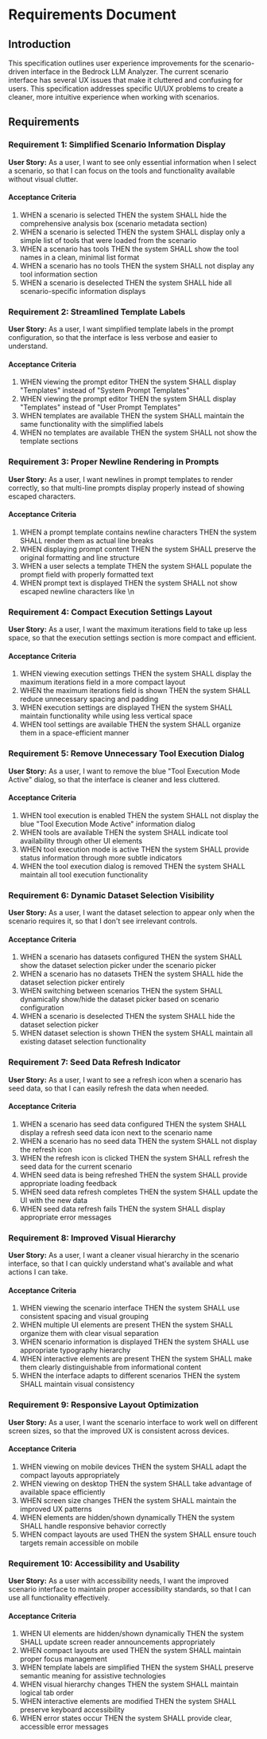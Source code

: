 # Requirements Document

## Introduction

This specification outlines user experience improvements for the scenario-driven interface in the Bedrock LLM Analyzer. The current scenario interface has several UX issues that make it cluttered and confusing for users. This specification addresses specific UI/UX problems to create a cleaner, more intuitive experience when working with scenarios.

## Requirements

### Requirement 1: Simplified Scenario Information Display

**User Story:** As a user, I want to see only essential information when I select a scenario, so that I can focus on the tools and functionality available without visual clutter.

#### Acceptance Criteria

1. WHEN a scenario is selected THEN the system SHALL hide the comprehensive analysis box (scenario metadata section)
2. WHEN a scenario is selected THEN the system SHALL display only a simple list of tools that were loaded from the scenario
3. WHEN a scenario has tools THEN the system SHALL show the tool names in a clean, minimal list format
4. WHEN a scenario has no tools THEN the system SHALL not display any tool information section
5. WHEN a scenario is deselected THEN the system SHALL hide all scenario-specific information displays

### Requirement 2: Streamlined Template Labels

**User Story:** As a user, I want simplified template labels in the prompt configuration, so that the interface is less verbose and easier to understand.

#### Acceptance Criteria

1. WHEN viewing the prompt editor THEN the system SHALL display "Templates" instead of "System Prompt Templates"
2. WHEN viewing the prompt editor THEN the system SHALL display "Templates" instead of "User Prompt Templates"
3. WHEN templates are available THEN the system SHALL maintain the same functionality with the simplified labels
4. WHEN no templates are available THEN the system SHALL not show the template sections

### Requirement 3: Proper Newline Rendering in Prompts

**User Story:** As a user, I want newlines in prompt templates to render correctly, so that multi-line prompts display properly instead of showing escaped characters.

#### Acceptance Criteria

1. WHEN a prompt template contains newline characters THEN the system SHALL render them as actual line breaks
2. WHEN displaying prompt content THEN the system SHALL preserve the original formatting and line structure
3. WHEN a user selects a template THEN the system SHALL populate the prompt field with properly formatted text
4. WHEN prompt text is displayed THEN the system SHALL not show escaped newline characters like \n

### Requirement 4: Compact Execution Settings Layout

**User Story:** As a user, I want the maximum iterations field to take up less space, so that the execution settings section is more compact and efficient.

#### Acceptance Criteria

1. WHEN viewing execution settings THEN the system SHALL display the maximum iterations field in a more compact layout
2. WHEN the maximum iterations field is shown THEN the system SHALL reduce unnecessary spacing and padding
3. WHEN execution settings are displayed THEN the system SHALL maintain functionality while using less vertical space
4. WHEN tool settings are available THEN the system SHALL organize them in a space-efficient manner

### Requirement 5: Remove Unnecessary Tool Execution Dialog

**User Story:** As a user, I want to remove the blue "Tool Execution Mode Active" dialog, so that the interface is cleaner and less cluttered.

#### Acceptance Criteria

1. WHEN tool execution is enabled THEN the system SHALL not display the blue "Tool Execution Mode Active" information dialog
2. WHEN tools are available THEN the system SHALL indicate tool availability through other UI elements
3. WHEN tool execution mode is active THEN the system SHALL provide status information through more subtle indicators
4. WHEN the tool execution dialog is removed THEN the system SHALL maintain all tool execution functionality

### Requirement 6: Dynamic Dataset Selection Visibility

**User Story:** As a user, I want the dataset selection to appear only when the scenario requires it, so that I don't see irrelevant controls.

#### Acceptance Criteria

1. WHEN a scenario has datasets configured THEN the system SHALL show the dataset selection picker under the scenario picker
2. WHEN a scenario has no datasets THEN the system SHALL hide the dataset selection picker entirely
3. WHEN switching between scenarios THEN the system SHALL dynamically show/hide the dataset picker based on scenario configuration
4. WHEN a scenario is deselected THEN the system SHALL hide the dataset selection picker
5. WHEN dataset selection is shown THEN the system SHALL maintain all existing dataset selection functionality

### Requirement 7: Seed Data Refresh Indicator

**User Story:** As a user, I want to see a refresh icon when a scenario has seed data, so that I can easily refresh the data when needed.

#### Acceptance Criteria

1. WHEN a scenario has seed data configured THEN the system SHALL display a refresh seed data icon next to the scenario name
2. WHEN a scenario has no seed data THEN the system SHALL not display the refresh icon
3. WHEN the refresh icon is clicked THEN the system SHALL refresh the seed data for the current scenario
4. WHEN seed data is being refreshed THEN the system SHALL provide appropriate loading feedback
5. WHEN seed data refresh completes THEN the system SHALL update the UI with the new data
6. WHEN seed data refresh fails THEN the system SHALL display appropriate error messages

### Requirement 8: Improved Visual Hierarchy

**User Story:** As a user, I want a cleaner visual hierarchy in the scenario interface, so that I can quickly understand what's available and what actions I can take.

#### Acceptance Criteria

1. WHEN viewing the scenario interface THEN the system SHALL use consistent spacing and visual grouping
2. WHEN multiple UI elements are present THEN the system SHALL organize them with clear visual separation
3. WHEN scenario information is displayed THEN the system SHALL use appropriate typography hierarchy
4. WHEN interactive elements are present THEN the system SHALL make them clearly distinguishable from informational content
5. WHEN the interface adapts to different scenarios THEN the system SHALL maintain visual consistency

### Requirement 9: Responsive Layout Optimization

**User Story:** As a user, I want the scenario interface to work well on different screen sizes, so that the improved UX is consistent across devices.

#### Acceptance Criteria

1. WHEN viewing on mobile devices THEN the system SHALL adapt the compact layouts appropriately
2. WHEN viewing on desktop THEN the system SHALL take advantage of available space efficiently
3. WHEN screen size changes THEN the system SHALL maintain the improved UX patterns
4. WHEN elements are hidden/shown dynamically THEN the system SHALL handle responsive behavior correctly
5. WHEN compact layouts are used THEN the system SHALL ensure touch targets remain accessible on mobile

### Requirement 10: Accessibility and Usability

**User Story:** As a user with accessibility needs, I want the improved scenario interface to maintain proper accessibility standards, so that I can use all functionality effectively.

#### Acceptance Criteria

1. WHEN UI elements are hidden/shown dynamically THEN the system SHALL update screen reader announcements appropriately
2. WHEN compact layouts are used THEN the system SHALL maintain proper focus management
3. WHEN template labels are simplified THEN the system SHALL preserve semantic meaning for assistive technologies
4. WHEN visual hierarchy changes THEN the system SHALL maintain logical tab order
5. WHEN interactive elements are modified THEN the system SHALL preserve keyboard accessibility
6. WHEN error states occur THEN the system SHALL provide clear, accessible error messages
